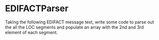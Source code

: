 # EDIFACTParser
Taking the following EDIFACT message text, write some code to parse out the all the LOC segments and populate an array with the 2nd and 3rd element of each segment.  
